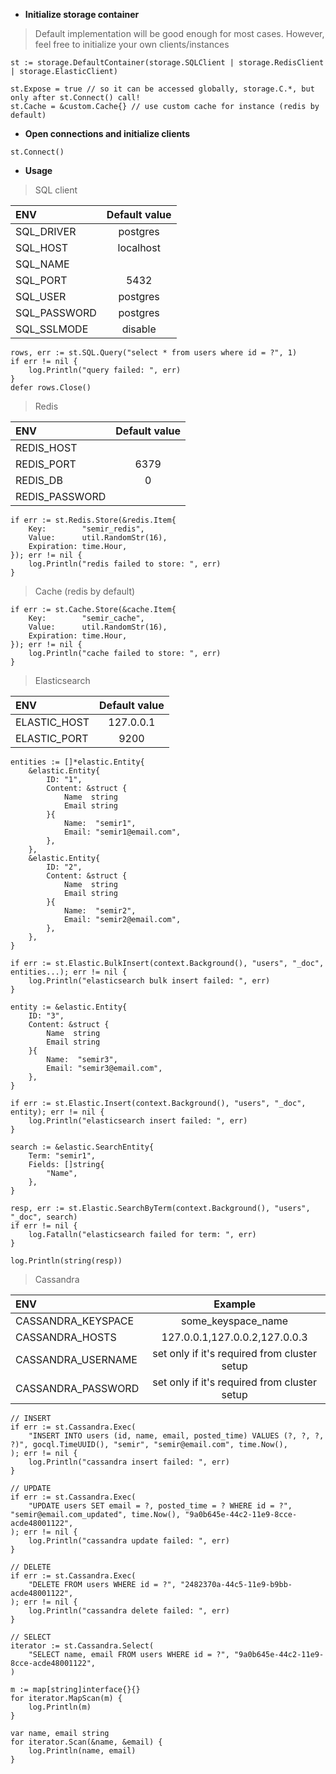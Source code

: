 * **Initialize storage container**
> Default implementation will be good enough for most cases. However, feel free to initialize your own clients/instances
```
st := storage.DefaultContainer(storage.SQLClient | storage.RedisClient | storage.ElasticClient)

st.Expose = true // so it can be accessed globally, storage.C.*, but only after st.Connect() call!
st.Cache = &custom.Cache{} // use custom cache for instance (redis by default)
```

* **Open connections and initialize clients**
```
st.Connect()
```

* **Usage**
> SQL client

| ENV          | Default value |
|:-------------|:-------------:|
| SQL_DRIVER   | postgres      |
| SQL_HOST     | localhost     |
| SQL_NAME     |               |
| SQL_PORT     | 5432          |
| SQL_USER     | postgres      |
| SQL_PASSWORD | postgres      |
| SQL_SSLMODE  | disable       |
```
rows, err := st.SQL.Query("select * from users where id = ?", 1)
if err != nil {
    log.Println("query failed: ", err)
}
defer rows.Close()
```

> Redis

| ENV            | Default value |
|:---------------|:-------------:|
| REDIS_HOST     |               |
| REDIS_PORT     | 6379          |
| REDIS_DB       | 0             |
| REDIS_PASSWORD |               |
```
if err := st.Redis.Store(&redis.Item{
    Key:        "semir_redis",
    Value:      util.RandomStr(16),
    Expiration: time.Hour,
}); err != nil {
    log.Println("redis failed to store: ", err)
}
```

> Cache (redis by default)
```
if err := st.Cache.Store(&cache.Item{
    Key:        "semir_cache",
    Value:      util.RandomStr(16),
    Expiration: time.Hour,
}); err != nil {
    log.Println("cache failed to store: ", err)
}
```

> Elasticsearch

| ENV          | Default value |
|:-------------|:-------------:|
| ELASTIC_HOST | 127.0.0.1     |
| ELASTIC_PORT | 9200          |
```
entities := []*elastic.Entity{
    &elastic.Entity{
        ID: "1",
        Content: &struct {
            Name  string
            Email string
        }{
            Name:  "semir1",
            Email: "semir1@email.com",
        },
    },
    &elastic.Entity{
        ID: "2",
        Content: &struct {
            Name  string
            Email string
        }{
            Name:  "semir2",
            Email: "semir2@email.com",
        },
    },
}

if err := st.Elastic.BulkInsert(context.Background(), "users", "_doc", entities...); err != nil {
    log.Println("elasticsearch bulk insert failed: ", err)
}

entity := &elastic.Entity{
    ID: "3",
    Content: &struct {
        Name  string
        Email string
    }{
        Name:  "semir3",
        Email: "semir3@email.com",
    },
}

if err := st.Elastic.Insert(context.Background(), "users", "_doc", entity); err != nil {
    log.Println("elasticsearch insert failed: ", err)
}

search := &elastic.SearchEntity{
    Term: "semir1",
    Fields: []string{
        "Name",
    },
}

resp, err := st.Elastic.SearchByTerm(context.Background(), "users", "_doc", search)
if err != nil {
    log.Fatalln("elasticsearch failed for term: ", err)
}

log.Println(string(resp))
```

> Cassandra

| ENV                | Example                                      |
|:-------------------|:--------------------------------------------:|
| CASSANDRA_KEYSPACE | some_keyspace_name                           |
| CASSANDRA_HOSTS    | 127.0.0.1,127.0.0.2,127.0.0.3                |
| CASSANDRA_USERNAME | set only if it's required from cluster setup |
| CASSANDRA_PASSWORD | set only if it's required from cluster setup |
```
// INSERT
if err := st.Cassandra.Exec(
    "INSERT INTO users (id, name, email, posted_time) VALUES (?, ?, ?, ?)", gocql.TimeUUID(), "semir", "semir@email.com", time.Now(),
); err != nil {
    log.Println("cassandra insert failed: ", err)
}

// UPDATE
if err := st.Cassandra.Exec(
    "UPDATE users SET email = ?, posted_time = ? WHERE id = ?", "semir@email.com_updated", time.Now(), "9a0b645e-44c2-11e9-8cce-acde48001122",
); err != nil {
    log.Println("cassandra update failed: ", err)
}

// DELETE
if err := st.Cassandra.Exec(
    "DELETE FROM users WHERE id = ?", "2482370a-44c5-11e9-b9bb-acde48001122",
); err != nil {
    log.Println("cassandra delete failed: ", err)
}

// SELECT
iterator := st.Cassandra.Select(
    "SELECT name, email FROM users WHERE id = ?", "9a0b645e-44c2-11e9-8cce-acde48001122",
)

m := map[string]interface{}{}
for iterator.MapScan(m) {
    log.Println(m)
}

var name, email string
for iterator.Scan(&name, &email) {
    log.Println(name, email)
}
```
